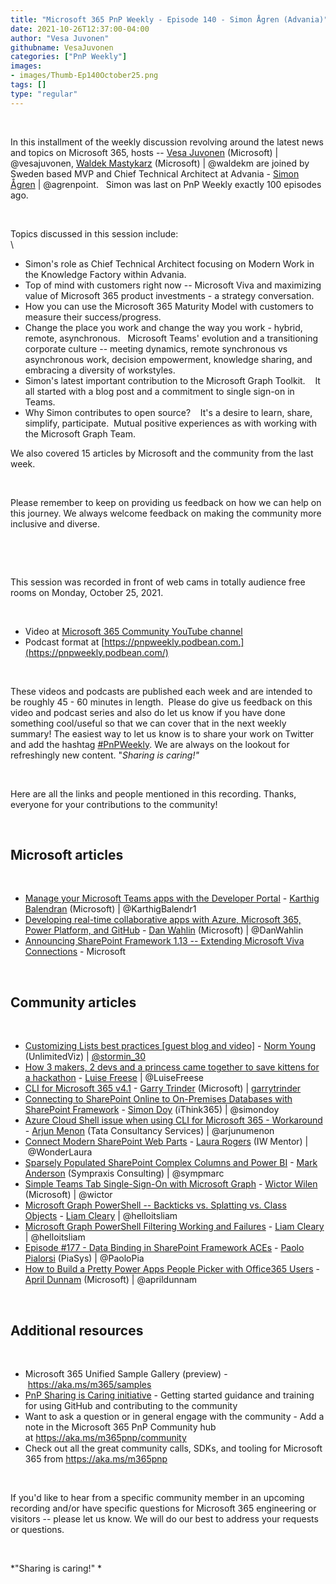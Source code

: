 ```yaml
---
title: "Microsoft 365 PnP Weekly - Episode 140 - Simon Ågren (Advania)"
date: 2021-10-26T12:37:00-04:00
author: "Vesa Juvonen"
githubname: VesaJuvonen
categories: ["PnP Weekly"]
images:
- images/Thumb-Ep140October25.png
tags: []
type: "regular"
---
```


 

In this installment of the weekly discussion revolving around the latest
news and topics on Microsoft 365, hosts -- [Vesa
Juvonen](https://twitter.com/vesajuvonen) (Microsoft) |
@vesajuvonen, [Waldek
Mastykarz](https://twitter.com/waldekm) (Microsoft) | @waldekm are
joined by Sweden based MVP and Chief Technical Architect at Advania -
[Simon Ågren](https://twitter.com/agrenpoint) | @agrenpoint.   Simon
was last on PnP Weekly exactly 100 episodes ago.    

 

Topics discussed in this session include: \
\

-   Simon's role as Chief Technical Architect focusing on Modern Work in
    the Knowledge Factory within Advania.
-   Top of mind with customers right now -- Microsoft Viva and
    maximizing value of Microsoft 365 product investments - a strategy
    conversation. 
-   How you can use the Microsoft 365 Maturity Model with customers to
    measure their success/progress.
-   Change the place you work and change the way you work - hybrid,
    remote, asynchronous.   Microsoft Teams' evolution and a
    transitioning corporate culture -- meeting dynamics, remote
    synchronous vs asynchronous work, decision empowerment, knowledge
    sharing, and embracing a diversity of workstyles. 
-   Simon's latest important contribution to the Microsoft Graph
    Toolkit.    It all started with a blog post and a commitment to
    single sign-on in Teams.  
-   Why Simon contributes to open source?    It's a desire to learn,
    share, simplify, participate.  Mutual positive experiences as with
    working with the Microsoft Graph Team. 

We also covered 15 articles by Microsoft and the community from the last
week. 

 

Please remember to keep on providing us feedback on how we can help on
this journey. We always welcome feedback on making the community more
inclusive and diverse.

 



 

This session was recorded in front of web cams in totally audience free
rooms on Monday, October 25, 2021.

 


-   Video at [Microsoft 365 Community YouTube
    channel](https://aka.ms/m365pnp-videos)
-   Podcast format
    at [https://pnpweekly.podbean.com.](https://pnpweekly.podbean.com/)

 

These videos and podcasts are published each week and are intended to be
roughly 45 - 60 minutes in length.  Please do give us feedback on this
video and podcast series and also do let us know if you have done
something cool/useful so that we can cover that in the next weekly
summary! The easiest way to let us know is to share your work on Twitter
and add the
hashtag [#PnPWeekly](https://twitter.com/search?q=%23pnpweekly). We are
always on the lookout for refreshingly new content. "*Sharing is
caring!"* 

 

Here are all the links and people mentioned in this recording. Thanks,
everyone for your contributions to the community!

 

## Microsoft articles


 

-   [Manage your Microsoft Teams apps with the Developer
    Portal](https://devblogs.microsoft.com/microsoft365dev/manage-your-microsoft-teams-apps-with-the-developer-portal/)
    - [Karthig Balendran](https://twitter.com/KarthigBalendr1)
    (Microsoft) | @KarthigBalendr1
-   [Developing real-time collaborative apps with Azure, Microsoft 365,
    Power Platform, and
    GitHub](https://devblogs.microsoft.com/microsoft365dev/developing-real-time-collaborative-apps-with-azure-microsoft-365-power-platform-and-github/) -
    [Dan Wahlin](https://twitter.com/DanWahlin) (Microsoft)
    | @DanWahlin
-   [Announcing SharePoint Framework 1.13 -- Extending Microsoft Viva
    Connections](https://devblogs.microsoft.com/microsoft365dev/announcing-sharepoint-framework-1-13-extending-microsoft-viva-connections/) -
    Microsoft

 

## Community articles


 

-   [Customizing Lists best practices \[guest blog and
    video\]](https://techcommunity.microsoft.com/t5/microsoft-sharepoint-blog/customizing-lists-best-practices-guest-blog-and-video/ba-p/2858509) -
    [Norm Young](https://twitter.com/stormin_30) (UnlimitedViz)
    | [@stormin_30](https://techcommunity.microsoft.com/t5/user/viewprofilepage/user-id/764913)
-   [How 3 makers, 2 devs and a princess came together to save kittens
    for a
    hackathon](https://techcommunity.microsoft.com/t5/microsoft-365-pnp-blog/how-3-makers-2-devs-and-a-princess-came-together-to-save-kittens/ba-p/2877335) -
    [Luise Freese](https://twitter.com/LuiseFreese) | @LuiseFreese
-   [CLI for Microsoft 365
    v4.1](https://techcommunity.microsoft.com/t5/microsoft-365-pnp-blog/cli-for-microsoft-365-v4-1/ba-p/2858687) -
    [Garry Trinder](https://twitter.com/garrytrinder) (Microsoft)
    | [garrytrinder](https://github.com/garrytrinder)
-   [Connecting to SharePoint Online to On-Premises Databases with
    SharePoint
    Framework](https://techcommunity.microsoft.com/t5/microsoft-365-pnp-blog/connecting-to-sharepoint-online-to-on-premises-databases-with/ba-p/2843624) -
    [Simon Doy](https://twitter.com/simondoy) (iThink365) | @simondoy
-   [Azure Cloud Shell issue when using CLI for Microsoft 365 -
    Workaround](https://techcommunity.microsoft.com/t5/microsoft-365-pnp-blog/azure-cloud-shell-issue-when-using-cli-for-microsoft-365/ba-p/2845590) -
    [Arjun Menon](https://twitter.com/arjunumenon) (Tata Consultancy
    Services) | @arjunumenon
-   [Connect Modern SharePoint Web
    Parts](https://wonderlaura.com/2021/10/22/connect-modern-sharepoint-web-parts/?utm_source=feedburner&utm_medium=feed&utm_campaign=Feed%3A+LauraRogers+%28Laura+Rogers%2C+SharePoint+MVP%29) -
    [Laura Rogers](https://twitter.com/WonderLaura) (IW Mentor)
    | @WonderLaura
-   [Sparsely Populated SharePoint Complex Columns and Power
    BI](https://sympmarc.com/2021/10/21/sparsely-populated-sharepoint-complex-columns-and-power-bi/) -
    [Mark Anderson](https://twitter.com/sympmarc) (Sympraxis Consulting)
    | @sympmarc
-   [Simple Teams Tab Single-Sign-On with Microsoft
    Graph](https://www.wictorwilen.se/blog/simple-teams-tab-single-sign-on-with-microsoft-graph/?utm_source=feedburner&utm_medium=feed&utm_campaign=Feed%3A+WictorWilen+%28Wictor+Wil%C3%A9n%29) -
    [Wictor Wilen](https://twitter.com/wictor) (Microsoft) | @wictor
-   [Microsoft Graph PowerShell -- Backticks vs. Splatting vs. Class
    Objects](https://helloitsliam.com/2021/10/22/microsoft-graph-powershell-backticks-vs-splatting-vs-class-objects/?utm_source=feedburner&utm_medium=feed&utm_campaign=Feed%3A+helloitsliam+%28Liam+Cleary+%5BMVP%5D%29) -
    [Liam Cleary](https://twitter.com/helloitsliam) | @helloitsliam
-   [Microsoft Graph PowerShell Filtering Working and
    Failures](https://helloitsliam.com/2021/10/19/microsoft-graph-powershell-filtering-working-and-failures/?utm_source=feedburner&utm_medium=feed&utm_campaign=Feed%3A+helloitsliam+%28Liam+Cleary+%5BMVP%5D%29) -
    [Liam Cleary](https://twitter.com/helloitsliam) | @helloitsliam
-   [Episode #177 - Data Binding in SharePoint Framework
    ACEs](https://www.youtube.com/watch?v=exWqBguOdmo) - [Paolo
    Pialorsi](https://twitter.com/PaoloPia) (PiaSys) | @PaoloPia
-   [How to Build a Pretty Power Apps People Picker with Office365
    Users](https://www.youtube.com/watch?v=SRKHfv4XYJE) - [April
    Dunnam](https://twitter.com/aprildunnam) (Microsoft)
    | @aprildunnam

 

## Additional resources


 

-   Microsoft 365 Unified Sample Gallery (preview)
    - <https://aka.ms/m365/samples> 
-   [PnP Sharing is Caring
    initiative](https://aka.ms/sharing-is-caring) - Getting started
    guidance and training for using GitHub and contributing to the
    community
-   Want to ask a question or in general engage with the community - Add
    a note in the Microsoft 365 PnP Community hub
    at <https://aka.ms/m365pnp/community>
-   Check out all the great community calls, SDKs, and tooling for
    Microsoft 365 from <https://aka.ms/m365pnp>

 

If you'd like to hear from a specific community member in an upcoming
recording and/or have specific questions for Microsoft 365 engineering
or visitors -- please let us know. We will do our best to address your
requests or questions.

 

*"Sharing is caring!" *
